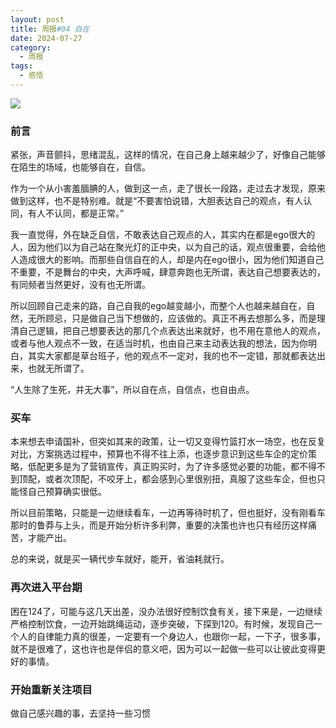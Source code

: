 ```yaml
---
layout: post
title: 周报#04 自在
date: 2024-07-27
category:
  - 周报
tags:
  - 感悟
---
```


<img src="https://plus.unsplash.com/premium_photo-1721926057308-2aa7ce470776?w=600&auto=format&fit=crop&q=60&ixlib=rb-4.0.3&ixid=M3wxMjA3fDB8MHxmZWF0dXJlZC1waG90b3MtZmVlZHwyfHx8ZW58MHx8fHx8">

### 前言

紧张，声音颤抖，思绪混乱，这样的情况，在自己身上越来越少了，好像自己能够在陌生的场域，也能够自在，自信。

作为一个从小害羞腼腆的人，做到这一点，走了很长一段路，走过去才发现，原来做到这样，也不是特别难。就是“不要害怕说错，大胆表达自己的观点，有人认同，有人不认同，都是正常。”

我一直觉得，外在缺乏自信，不敢表达自己观点的人，其实内在都是ego很大的人，因为他们以为自己站在聚光灯的正中央，以为自己的话，观点很重要，会给他人造成很大的影响。而那些自信自在的人，却是内在ego很小，因为他们知道自己不重要，不是舞台的中央，大声呼喊，肆意奔跑也无所谓，表达自己想要表达的，有同频者当然更好，没有也无所谓。

所以回顾自己走来的路，自己自我的ego越变越小，而整个人也越来越自在，自然，无所顾忌，只是做自己当下想做的，应该做的。真正不再去想那么多，而是理清自己逻辑，把自己想要表达的那几个点表达出来就好，也不用在意他人的观点，或者与他人观点不一致，在适当时机，也由自己来主动表达我的想法，因为你明白，其实大家都是草台班子，他的观点不一定对，我的也不一定错，那就都表达出来，也就无所谓了。

“人生除了生死，并无大事”，所以自在点，自信点，也自由点。

### 买车

本来想去申请国补，但突如其来的政策，让一切又变得竹篮打水一场空，也在反复对比，方案挑选过程中，预算也不得不往上添，也逐步意识到这些车企的定价策略，低配更多是为了营销宣传，真正购买时，为了许多感觉必要的功能，都不得不到顶配，或者次顶配，不咬牙上，都会感到心里很别扭，真服了这些车企，但也只能怪自己预算确实很低。

所以目前策略，只能是一边继续看车，一边再等待时机了，但也挺好，没有刚看车那时的鲁莽与上头，而是开始分析许多利弊，重要的决策也许也只有经历这样痛苦，才能产出。

总的来说，就是买一辆代步车就好，能开，省油耗就行。

### 再次进入平台期

困在124了，可能与这几天出差，没办法很好控制饮食有关，接下来是，一边继续严格控制饮食，一边开始跳绳运动，逐步突破，下探到120。有时候，发现自己一个人的自律能力真的很差，一定要有一个身边人，也跟你一起，一下子，很多事，就不是很难了，这也许也是伴侣的意义吧，因为可以一起做一些可以让彼此变得更好的事情。

### 开始重新关注项目

做自己感兴趣的事，去坚持一些习惯